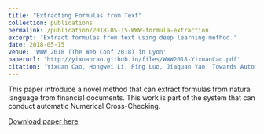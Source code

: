```yaml
---
title: "Extracting Formulas from Text"
collection: publications
permalink: /publication/2018-05-15-WWW-formula-extraction
excerpt: 'Extract formulas from text using deep learning method.'
date: 2018-05-15
venue: 'WWW 2018 (The Web Conf 2018) in Lyon'
paperurl: 'http://yixuancao.github.io/files/WWW2018-YixuanCao.pdf'
citation: 'Yixuan Cao, Hongwei Li, Ping Luo, Jiaquan Yao. Towards Automatic Numerical Cross-Checking: Extracting Formulas from Text, The 27th International Conference on World Wide Web (WWW-18)，April 23–27, 2018，Lyon, France'
---
```

This paper introduce a novel method that can extract formulas from natural language from financial documents.
This work is part of the system that can conduct automatic Numerical Cross-Checking.

[Download paper here](http://yixuancao.github.io/files/WWW2018-YixuanCao.pdf)

